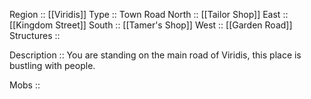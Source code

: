 Region :: [[Viridis]]
Type :: Town Road
North :: [[Tailor Shop]]
East :: [[Kingdom Street]]
South ::  [[Tamer's Shop]]
West :: [[Garden Road]]
Structures :: 

Description :: You are standing on the main road of Viridis, this place is bustling with people.

Mobs ::